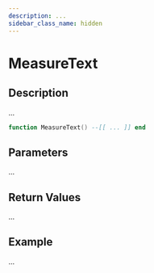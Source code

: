 ```yaml
---
description: ...
sidebar_class_name: hidden
---
```


# MeasureText

## Description

...

```lua
function MeasureText() --[[ ... ]] end
```

## Parameters

...

## Return Values

...

## Example

...

